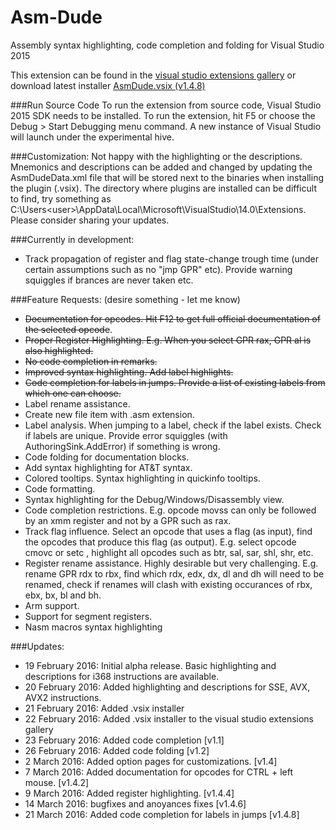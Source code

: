 # Asm-Dude
Assembly syntax highlighting, code completion and folding for Visual Studio 2015

This extension can be found in the [visual studio extensions gallery](https://visualstudiogallery.msdn.microsoft.com/ff839577-2b68-416a-b761-72f9b1ca7c8e) or download latest installer [AsmDude.vsix (v1.4.8)](https://github.com/HJLebbink/asm-dude/releases/download/v1.4.8/AsmDude.vsix)

###Run Source Code
To run the extension from source code, Visual Studio 2015 SDK needs to be installed. To run the extension, hit F5 or choose the Debug > Start Debugging menu command. A new instance of Visual Studio will launch under the experimental hive.

###Customization:
Not happy with the highlighting or the descriptions. Mnemonics and descriptions can be added and changed by updating the AsmDudeData.xml file that will be stored next to the binaries when installing the plugin (.vsix). The directory where plugins are installed can be difficult to find, try something as C:\Users\<user>\AppData\Local\Microsoft\VisualStudio\14.0\Extensions. Please consider sharing your updates.

###Currently in development:
* Track propagation of register and flag state-change trough time (under certain assumptions such as no "jmp GPR" etc). Provide warning squiggles if brances are never taken etc. 

###Feature Requests: (desire something - let me know)
* ~~Documentation for opcodes. Hit F12 to get full official documentation of the selected opcode~~.
* ~~Proper Register Highlighting. E.g. When you select GPR rax, GPR al is also highlighted.~~
* ~~No code completion in remarks.~~
* ~~Improved syntax highlighting.  Add label highlights.~~
* ~~Code completion for labels in jumps. Provide a list of existing labels from which one can choose.~~
* Label rename assistance.
* Create new file item with .asm extension.
* Label analysis. When jumping to a label, check if the label exists. Check if labels are unique. Provide error squiggles (with AuthoringSink.AddError) if something is wrong.
* Code folding for documentation blocks.
* Add syntax highlighting for AT&T syntax.
* Colored tooltips. Syntax highlighting in quickinfo tooltips.
* Code formatting.
* Syntax highlighting for the Debug/Windows/Disassembly view.
* Code completion restrictions. E.g. opcode movss can only be followed by an xmm register and not by a GPR such as rax.
* Track flag influence. Select an opcode that uses a flag (as input), find the opcodes that produce this flag (as output). E.g.  select opcode cmovc or setc , highlight all opcodes such as btr, sal, sar, shl, shr, etc.
* Register rename assistance. Highly desirable but very challenging. E.g. rename GPR rdx to rbx, find which rdx, edx, dx, dl and dh will need to be renamed, check if renames will clash with existing occurances of rbx, ebx, bx, bl and bh.
* Arm support.
* Support for segment registers.
* Nasm macros syntax highlighting


###Updates:
* 19 February 2016: Initial alpha release. Basic highlighting and descriptions for i368 instructions are available.
* 20 February 2016: Added highlighting and descriptions for SSE, AVX, AVX2 instructions.
* 21 February 2016: Added .vsix installer
* 22 February 2016: Added .vsix installer to the visual studio extensions gallery
* 23 February 2016: Added code completion [v1.1]
* 26 February 2016: Added code folding [v1.2]
* 2 March 2016: Added option pages for customizations. [v1.4]
* 7 March 2016: Added documentation for opcodes for CTRL + left mouse. [v1.4.2]
* 9 March 2016: Added register highlighting. [v1.4.4]
* 14 March 2016: bugfixes and anoyances fixes [v1.4.6]
* 21 March 2016: Added code completion for labels in jumps [v1.4.8]

